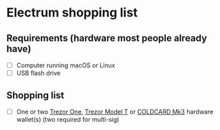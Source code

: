 # Electrum shopping list

## Requirements (hardware most people already have)

- [ ] Computer running macOS or Linux
- [ ] USB flash drive

## Shopping list

- [ ] One or two [Trezor One](https://shop.trezor.io/product/trezor-one-black), [Trezor Model T](https://shop.trezor.io/product/trezor-model-t) or [COLDCARD Mk3](https://coldcard.com/) hardware wallet(s) (two required for multi-sig)